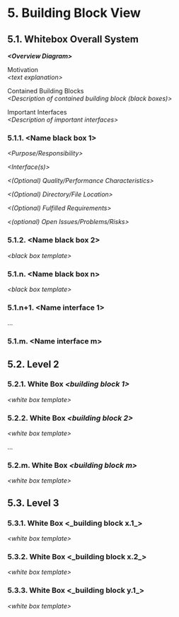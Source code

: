 # 5. Building Block View

## 5.1. Whitebox Overall System

***\<Overview Diagram>***

Motivation  
*\<text explanation>*

Contained Building Blocks  
*\<Description of contained building block (black boxes)>*

Important Interfaces  
*\<Description of important interfaces>*

### 5.1.1. \<Name black box 1>

*\<Purpose/Responsibility>*

*\<Interface(s)>*

*\<(Optional) Quality/Performance Characteristics>*

*\<(Optional) Directory/File Location>*

*\<(Optional) Fulfilled Requirements>*

*\<(optional) Open Issues/Problems/Risks>*

### 5.1.2. \<Name black box 2>

*\<black box template>*

### 5.1.n. \<Name black box n>

*\<black box template>*

### 5.1.n+1. \<Name interface 1>

…

### 5.1.m. \<Name interface m>

## 5.2. Level 2

### 5.2.1. White Box *\<building block 1>*

*\<white box template>*

### 5.2.2. White Box *\<building block 2>*

*\<white box template>*

…

### 5.2.m. White Box *\<building block m>*

*\<white box template>*

## 5.3. Level 3

### 5.3.1. White Box \<\_building block x.1\_\>

*\<white box template>*

### 5.3.2. White Box \<\_building block x.2\_\>

*\<white box template>*

### 5.3.3. White Box \<\_building block y.1\_\>

*\<white box template>*
